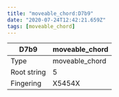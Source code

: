 ```yaml
---
title: "moveable_chord:D7b9"
date: "2020-07-24T12:42:21.659Z"
tags: [moveable_chord]
---
```


|D7b9|moveable_chord|
|---|---|
|Type|moveable_chord|
|Root string|5|
|Fingering|X5454X|


